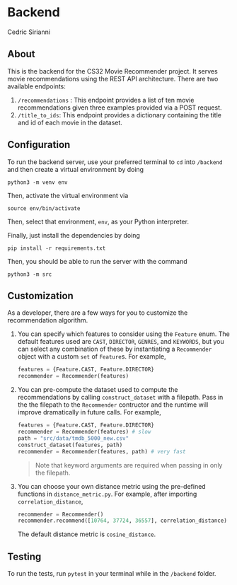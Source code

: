 # Backend

Cedric Sirianni

## About

This is the backend for the CS32 Movie Recommender project. It serves movie recommendations using the REST API architecture. There are two available endpoints:

1. `/recommendations` : This endpoint provides a list of ten movie recommendations given three examples provided via a POST request.
2. `/title_to_ids`: This endpoint provides a dictionary containing the title and id of each movie in the dataset.

## Configuration

To run the backend server, use your preferred terminal to `cd` into `/backend` and then create a virtual environment by doing

```console
python3 -m venv env
```

Then, activate the virtual environment via

```console
source env/bin/activate
```

Then, select that environment, `env`, as your Python interpreter.

Finally, just install the dependencies by doing

```console
pip install -r requirements.txt
```

Then, you should be able to run the server with the command

```console
python3 -m src
```

## Customization

As a developer, there are a few ways for you to customize the recommendation algorithm.

1. You can specify which features to consider using the `Feature` enum. The default features used are `CAST`, `DIRECTOR`, `GENRES`, and `KEYWORDS`, but you can select any combination of these by instantiating a `Recommender` object with a custom `set` of `Feature`s. For example,

    ```python
    features = {Feature.CAST, Feature.DIRECTOR}
    recommender = Recommender(features)
    ```

2. You can pre-compute the dataset used to compute the recommendations by calling `construct_dataset` with a filepath. Pass in the the filepath to the `Recommender` contructor and the runtime will improve dramatically in future calls. For example,

    ```python
    features = {Feature.CAST, Feature.DIRECTOR}
    recommender = Recommender(features) # slow
    path = "src/data/tmdb_5000_new.csv"
    construct_dataset(features, path)
    recommender = Recommender(features, path) # very fast
    ```

    > Note that keyword arguments are required when passing in only the filepath.

3. You can choose your own distance metric using the pre-defined functions in `distance_metric.py`. For example, after importing `correlation_distance`,

    ```python
    recommender = Recommender()
    recommender.recommend([10764, 37724, 36557], correlation_distance)
    ```

    The default distance metric is `cosine_distance`.

## Testing

To run the tests, run `pytest` in your terminal while in the `/backend` folder.

